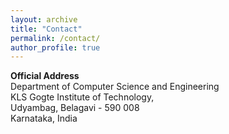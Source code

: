 ```yaml
---
layout: archive
title: "Contact"
permalink: /contact/
author_profile: true
---
```

<b>Official Address</b> \
Department of Computer Science and Engineering\
KLS Gogte Institute of Technology, \
Udyambag, Belagavi - 590 008\
Karnataka, India

